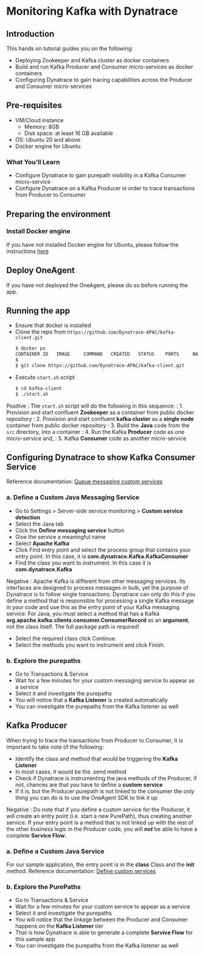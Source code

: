 # Monitoring Kafka with Dynatrace
<!-- ------------------------ -->
## Introduction
 
This hands on tutorial guides you on the following:
- Deploying Zookeeper and Kafka cluster as docker containers
- Build and run Kafka Producer and Consumer micro-services as docker containers
- Configuring Dynatrace to gain tracing capabilities across the Producer and Consumer micro-services

## Pre-requisites
- VM/Cloud instance
  - Memory: 8GB
  - Disk space: at least 16 GB available 
- OS: Ubuntu 20 and above
- Docker engine for Ubuntu

### What You’ll Learn 
- Configure Dynatrace to gain purepath visibility in a Kafka Consumer micro-service
- Configure Dynatrace on a Kafka Producer in order to trace transactions from Producer to Consumer 

<!-- ------------------------ -->
## Preparing the environment

### Install Docker engine
If you have not installed Docker engine for Ubuntu, please follow the instructions [here](https://docs.docker.com/engine/install/ubuntu/)

## Deploy OneAgent
If you have not deployed the OneAgent, please do so before running the app.

<!-- ------------------------ -->
## Running the app
- Ensure that docker is installed
- Clone the repo from `https://github.com/Dynatrace-APAC/kafka-client.git`
  ```bash
  $ docker ps
  CONTAINER ID   IMAGE     COMMAND   CREATED   STATUS    PORTS     NAMES
  $
  $ git clone https://github.com/Dynatrace-APAC/kafka-client.git  
  ```
- Execute `start.sh` script
  ```bash
  $ cd kafka-client
  $ ./start.sh  
  ```
Positive
: The `start.sh` script will do the following in this sequence:
: 1. Provision and start confluent **Zookeeper** as a container from public docker repository
: 2. Provision and start confluent **kafka cluster** as a **single node** container from public docker repository
: 3. Build the **Java** code from the `src` directory, into a container
: 4. Run the Kafka **Producer** code as one micro-service and,
: 5. Kafka **Consumer** code as another micro-service

<!-- ------------------------ -->
## Configuring Dynatrace to show Kafka Consumer Service
Reference documentation: [Queue messaging custom services](https://www.dynatrace.com/support/help/how-to-use-dynatrace/transactions-and-services/custom-services/define-messaging-services/)

### a. Define a Custom Java Messaging Service
- Go to Settings > Server-side service monitoring > **Custom service detection**
- Select the Java tab
- Click the **Define messaging service** button
- Give the service a meaningful name
- Select **Apache Kafka**
- Click Find entry point and select the process group that contains your entry point. In this case, it is **com.dynatrace.Kafka.KafkaConsumer**
- Find the class you want to instrument. In this case it is **com.dynatrace.Kafka**

Negative
: Apache Kafka is different from other messaging services. Its interfaces are designed to process messages in bulk, yet the purpose of Dynatrace is to follow single transactions. Dynatrace can only do this if you define a method that is responsible for processing a single Kafka message in your code and use this as the entry point of your Kafka messaging service. For Java, you must select a method that has a Kafka **org.apache.kafka.clients.consumer.ConsumerRecord** as an **argument**, not the class itself. The full package path is required!

- Select the required class click Continue.
- Select the methods you want to instrument and click Finish.

### b. Explore the purepaths
- Go to Transactions & Service
- Wait for a few minutes for your custom messaging service to appear as a service
- Select it and investigate the purepaths
- You will notice that a **Kafka Listener** is created automatically
- You can investigate the purepaths from the Kafka listener as well

<!-- ------------------------ -->
## Kafka Producer
When trying to trace the transactions from Producer to Consumer, it is important to take note of the following:
- Identify the class and method that would be triggering the **Kafka Listener**
- In most cases, it would be the .send method
- Check if Dynatrace is instrumenting the java methods of the Producer, if not, chances are that you have to define a **custom service**
- If it is, but the Producer purepath is not linked to the consumer the only thing you can do is to use the OneAgent SDK to link it up
  
Negative
: Do note that if you define a custom service for the Producer, it will create an entry point (i.e. start a new PurePath), thus creating another service. If your entry point is a method that is not linked up with the rest of the other business logic in the Producer code, you will ***not*** be able to have a complete **Service Flow**.

### a. Define a Custom Java Service
For our sample application, the entry point is in the **class** Class and the **init** method. Reference documentation: [Define custom services](https://www.dynatrace.com/support/help/how-to-use-dynatrace/transactions-and-services/custom-services/)

### b. Explore the PurePaths
- Go to Transactions & Service
- Wait for a few minutes for your custom service to appear as a service
- Select it and investigate the purepaths
- You will notice that the linkage between the Producer and Consumer happens on the **Kafka Listener** tier
- That is how Dynatrace is able to generate a complete **Service Flow** for this sample app
- You can investigate the purepaths from the Kafka listener as well